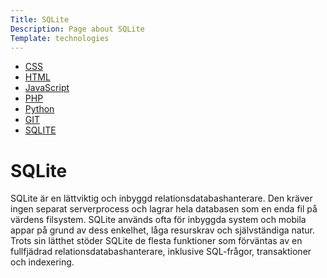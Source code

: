 ```yaml
---
Title: SQLite
Description: Page about SQLite
Template: technologies
---
```


<div class="grid-container">
      <ul>
            <li><a href="css">CSS</a></li>
            <li><a href="html">HTML</a></li>
            <li><a href="javascript">JavaScript</a></li>
            <li><a href="php">PHP</a></li>
            <li><a href="python">Python</a></li>
            <li><a href="git">GIT</a></li>
            <li><a href="sqlite">SQLITE</a></li>
        </ul>
        <div>
        <body>
        <h1>SQLite</h1>
    <p> 

SQLite är en lättviktig och inbyggd relationsdatabashanterare. Den kräver ingen separat serverprocess och lagrar hela databasen som en enda fil på värdens filsystem. SQLite används ofta för inbyggda system och mobila appar på grund av dess enkelhet, låga resurskrav och självständiga natur. Trots sin lätthet stöder SQLite de flesta funktioner som förväntas av en fullfjädrad relationsdatabashanterare, inklusive SQL-frågor, transaktioner och indexering.

</p>
    
</div>

 <h5></h5>
 </body>
    </div>
</div>